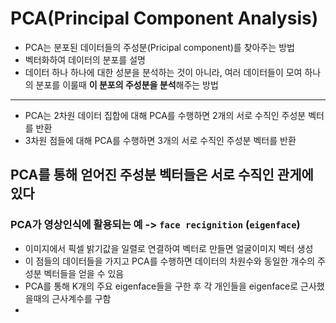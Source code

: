 # PCA(Principal Component Analysis)
- PCA는 분포된 데이터들의 주성분(Pricipal component)를 찾아주는 방법
- 벡터화하여 데이터의 분포를 설명
- 데이터 하나 하나에 대한 성분을 분석하는 것이 아니라, 여러 데이터들이 모여 하나의 분포를 이룰때 **이 분포의 주성분을 분석**해주는 방법

----

- PCA는 2차원 데이터 집합에 대해 PCA를 수행하면 2개의 서로 수직인 주성분 벡터를 반환
- 3차원 점들에 대해 PCA를 수행하면 3개의 서로 수직인 주성분 벡터를 반환

**PCA를 통해 얻어진 주성분 벡터들은 서로 수직인 관게에 있다**
---

### PCA가 영상인식에 활용되는 예 -> ```face recignition``` (```eigenface```)
- 이미지에서 픽셀 밝기값을 일렬로 연결하여 벡터로 만들면 얼굴이미지 벡터 생성
- 이 점들의 데이터들을 가지고 PCA를 수행하면 데이터의 차원수와 동일한 개수의 주성분 벡터들을 얻을 수 있음
- PCA를 통해 K개의 주요 eigenface들을 구한 후 각 개인들을 eigenface로 근사했을때의 근사계수를 구함
- 

